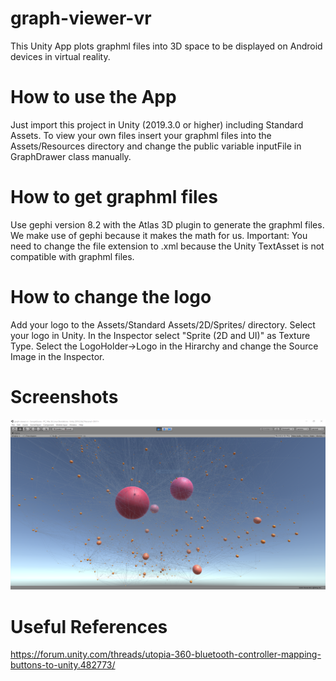 # graph-viewer-vr
This Unity App plots graphml files into 3D space to be displayed on Android devices 
in virtual reality.

# How to use the App
Just import this project in Unity (2019.3.0 or higher) including Standard Assets. To 
view your own files insert your graphml files into the Assets/Resources directory and
change the public variable inputFile in GraphDrawer class manually. 

# How to get graphml files
Use gephi version 8.2 with the Atlas 3D plugin to generate the graphml files. We make 
use of gephi because it makes the math for us. 
Important: You need to change the file extension to .xml because the Unity TextAsset 
is not compatible with graphml files.

# How to change the logo
Add your logo to the Assets/Standard Assets/2D/Sprites/ directory. Select your logo 
in Unity. In the Inspector select "Sprite (2D and UI)" as Texture Type. 
Select the LogoHolder->Logo in the Hirarchy and change the Source Image in the Inspector.

# Screenshots
![screenshot](/Images/screenshot_01.png?raw=true "screenshot 1")

# Useful References
https://forum.unity.com/threads/utopia-360-bluetooth-controller-mapping-buttons-to-unity.482773/

